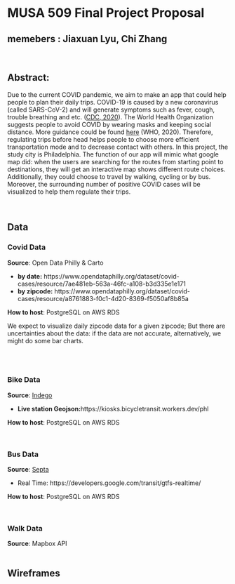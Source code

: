 # MUSA 509 Final Project Proposal
## memebers : Jiaxuan Lyu, Chi Zhang

<br>
<h2><b>Abstract:</b></h2>
<p>
Due to the current COVID pandemic, we aim to make an app that could help people to plan their daily trips. COVID-19 is caused by a new coronavirus (called SARS-CoV-2) and will generate symptoms such as fever, cough, trouble breathing and etc. (<a href="https://www.cdc.gov/coronavirus/2019-ncov/symptoms-testing/symptoms.html">CDC, 2020</a>). The World Health Organization suggests people to avoid COVID by wearing masks and keeping social distance. More guidance could be found <a href="https://www.who.int/emergencies/diseases/novel-coronavirus-2019/advice-for-public">here</a> (WHO, 2020). Therefore, regulating trips before head helps people to choose more efficient transportation mode and to decrease contact with others. In this project, the study city is Philadelphia. The function of our app will mimic what google map did: when the users are searching for the routes from starting point to destinations, they will get an interactive map shows different route choices. Additionally, they could choose to travel by walking, cycling or by bus. Moreover, the surrounding number of positive COVID cases will be visualized to help them regulate their trips.  
</p>

<br>

<h2>Data</h2>

<h3>Covid Data</h3>
<b>Source</b>: Open Data Philly & Carto
    <ul>
        <li><b>by date:</b> https://www.opendataphilly.org/dataset/covid-cases/resource/7ae481eb-563a-46fc-a108-b3d335e1e171</li>
        <li><b>by zipcode:</b> https://www.opendataphilly.org/dataset/covid-cases/resource/a8761883-f0c1-4d20-8369-f5050af8b85a</li>
    </ul>

<b>How to host</b>: PostgreSQL on AWS RDS

We expect to visualize daily zipcode data for a given zipcode; But there are uncertainties about the data: if the data are not accurate, alternatively, we might do some bar charts.


<br>
<br>

<h3>Bike Data </h3>
<b>Source</b>: <a href="https://www.rideindego.com/about/data/">Indego</a>
    <ul>
        <li><b>Live station Geojson:</b>https://kiosks.bicycletransit.workers.dev/phl</li>
    </ul>

<b>How to host</b>: PostgreSQL on AWS RDS

<br>

<h3>Bus Data </h3>
<b>Source</b>: <a href="http://www3.septa.org/hackathon/">Septa</a>
    <ul>
        <li>Real Time: https://developers.google.com/transit/gtfs-realtime/ </li>
    </ul>

<b>How to host</b>: PostgreSQL on AWS RDS

<br>

<h3>Walk Data</h3>
<b>Source</b>: Mapbox API

<br>
<br>

<h2>Wireframes</h2>
